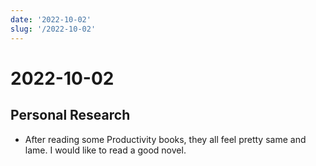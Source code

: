 ```yaml
---
date: '2022-10-02'
slug: '/2022-10-02'
---
```


# 2022-10-02

## Personal Research

- After reading some Productivity books, they all feel pretty same and lame. I would like to read a good novel.
